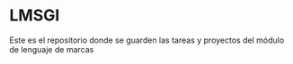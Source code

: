 # LMSGI
Este es el repositorio donde se guarden las tareas y proyectos del módulo de lenguaje de marcas

